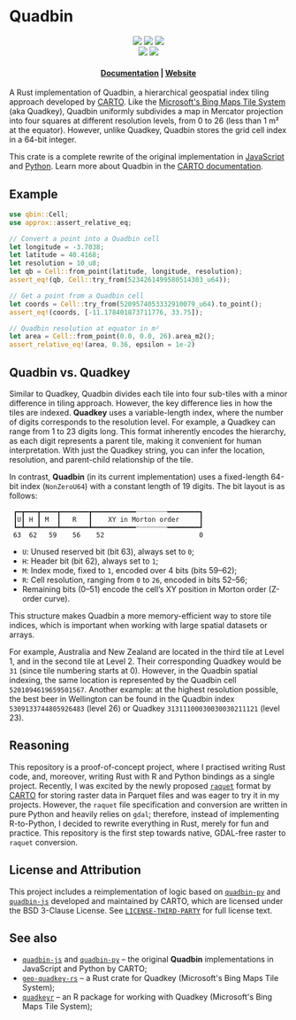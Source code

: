 # Quadbin

<p align="center">
    <a href="https://github.com/atsyplenkov/qbin/releases">
        <img src="https://img.shields.io/github/v/release/atsyplenkov/qbin?style=flat&labelColor=1C2C2E&color=dea584&logo=GitHub&logoColor=white"></a>
    <a href="https://crates.io/crates/qbin/">
        <img src="https://img.shields.io/crates/v/qbin?style=flat&labelColor=1C2C2E&color=dea584&logo=Rust&logoColor=white"></a>
    <a href="https://codecov.io/gh/atsyplenkov/qbin">
        <img src="https://img.shields.io/codecov/c/gh/atsyplenkov/qbin?style=flat&labelColor=1C2C2E&color=dea584&logo=Codecov&logoColor=white"></a>
    <br>
    <a href="https://github.com/atsyplenkov/qbin/actions/workflows/rust-ci.yml">
        <img src="https://img.shields.io/github/actions/workflow/status/atsyplenkov/qbin/rust-ci.yml?style=flat&labelColor=1C2C2E&color=dea584&logo=GitHub%20Actions&logoColor=white"></a>
    <a href="https://docs.rs/qbin/">
        <img src="https://img.shields.io/docsrs/qbin?style=flat&labelColor=1C2C2E&color=dea584&logo=Rust&logoColor=white"></a>
    <br>
</p>

<h4 align="center">
  <a href="https://docs.rs/qbin/">Documentation</a> |
  <a href="https://crates.io/crates/qbin/">Website</a>
</h4>


A Rust implementation of Quadbin, a hierarchical geospatial index tiling approach developed by [CARTO](https://github.com/CartoDB). Like the [Microsoft's Bing Maps Tile System](https://docs.microsoft.com/en-us/bingmaps/articles/bing-maps-tile-system) (aka Quadkey), Quadbin uniformly subdivides a map in Mercator projection into four squares at different resolution levels, from 0 to 26 (less than 1 m² at the equator). However, unlike Quadkey, Quadbin stores the grid cell index in a 64-bit integer.

This crate is a complete rewrite of the original implementation in [JavaScript](https://github.com/CartoDB/quadbin-js) and [Python](https://github.com/CartoDB/quadbin-py). Learn more about Quadbin in the [CARTO documentation](https://docs.carto.com/data-and-analysis/analytics-toolbox-for-snowflake/sql-reference/quadbin).
    

## Example

```rust
use qbin::Cell;
use approx::assert_relative_eq;

// Convert a point into a Quadbin cell
let longitude = -3.7038;
let latitude = 40.4168;
let resolution = 10_u8;
let qb = Cell::from_point(latitude, longitude, resolution);
assert_eq!(qb, Cell::try_from(5234261499580514303_u64));

// Get a point from a Quadbin cell
let coords = Cell::try_from(5209574053332910079_u64).to_point();
assert_eq!(coords, [-11.178401873711776, 33.75]);

// Quadbin resolution at equator in m²
let area = Cell::from_point(0.0, 0.0, 26).area_m2();
assert_relative_eq!(area, 0.36, epsilon = 1e-2)
```

## Quadbin vs. Quadkey
Similar to Quadkey, Quadbin divides each tile into four sub-tiles with a minor difference in tiling approach. However, the key difference lies in how the tiles are indexed. **Quadkey** uses a variable-length index, where the number of digits corresponds to the resolution level. For example, a Quadkey can range from 1 to 23 digits long. This format inherently encodes the hierarchy, as each digit represents a parent tile, making it convenient for human interpretation. With just the Quadkey string, you can infer the location, resolution, and parent-child relationship of the tile.

In contrast, **Quadbin** (in its current implementation) uses a fixed-length 64-bit index (`NonZeroU64`) with a constant length of 19 digits. The bit layout is as follows:

```text
 ┏━┳━━━┳━━━━┳━━━━━━━┳━━━━━━━━━━━┈┈┈┈┈┈┈┈━━━━━━━━┓
 ┃U┃ H ┃ M  ┃   R   ┃    XY in Morton order     ┃
 ┗━┻━━━┻━━━━┻━━━━━━━┻━━━━━━━━━━━┈┈┈┈┈┈┈┈━━━━━━━━┛
 63  62   59    56    52                        0
```
- `U`: Unused reserved bit (bit 63), always set to `0`;
- `H`: Header bit (bit 62), always set to `1`;
- `M`: Index mode, fixed to `1`, encoded over 4 bits (bits 59–62); 
- `R`: Cell resolution, ranging from `0` to `26`, encoded in bits 52–56;
- Remaining bits (0–51) encode the cell’s XY position in Morton order (Z-order curve).

This structure makes Quadbin a more memory-efficient way to store tile indices, which is important when working with large spatial datasets or arrays.

For example, Australia and New Zealand are located in the third tile at Level 1, and in the second tile at Level 2. Their corresponding Quadkey would be `31` (since tile numbering starts at 0). However, in the Quadbin spatial indexing, the same location is represented by the Quadbin cell `5201094619659501567`. Another example: at the highest resolution possible, the best beer in Wellington can be found in the Quadbin index `5309133744805926483` (level 26) or Quadkey `31311100030030030211121` (level 23).

## Reasoning
This repository is a proof-of-concept project, where I practised writing Rust code, and, moreover, writing Rust with R and Python bindings as a single project. Recently, I was excited by the newly proposed  [`raquet`](https://github.com/CartoDB/raquet) format by [CARTO](https://github.com/CartoDB) for storing raster data in Parquet files and was eager to try it in my projects. However, the `raquet` file specification and conversion are written in pure Python and heavily relies on `gdal`; therefore, instead of implementing R-to-Python, I decided to rewrite everything in Rust, merely for fun and practice. This repository is the first step towards native, GDAL-free raster to `raquet` conversion.

## License and Attribution
This project includes a reimplementation of logic based on [`quadbin-py`](https://github.com/CartoDB/quadbin-py) and [`quadbin-js`](https://github.com/CartoDB/quadbin-js) developed and maintained by CARTO, which are licensed under the BSD 3-Clause License.
See [`LICENSE-THIRD-PARTY`](LICENSE-THIRD-PARTY) for full license text.

## See also
* [`quadbin-js`](https://github.com/CartoDB/quadbin-js) and [`quadbin-py`](https://github.com/CartoDB/quadbin-py) – the original **Quadbin** implementations in JavaScript and Python by CARTO;
* [`geo-quadkey-rs`](https://github.com/masaishi/geo-quadkey-rs) – a Rust crate for Quadkey (Microsoft's Bing Maps Tile System);
* [`quadkeyr`](https://docs.ropensci.org/quadkeyr/) – an R package for working with Quadkey (Microsoft's Bing Maps Tile System);


